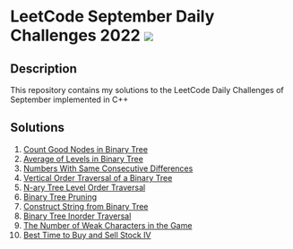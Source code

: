 # LeetCode September Daily Challenges 2022 <img src="https://img.icons8.com/external-bearicons-outline-color-bearicons/64/000000/external-Competition-business-and-marketing-bearicons-outline-color-bearicons.png"/>
## Description
This repository contains my solutions to the LeetCode Daily Challenges of September implemented in C++

## Solutions

1. <a href="https://github.com/miraehab/-LeetCode-September-Daily-Challenges-2022/blob/main/1448.%20Count%20Good%20Nodes%20in%20Binary%20Tree.cpp">Count Good Nodes in Binary Tree</a>
2. <a href="https://github.com/miraehab/-LeetCode-September-Daily-Challenges-2022/blob/main/637.%20Average%20of%20Levels%20in%20Binary%20Tree.cpp">Average of Levels in Binary Tree</a>
3. <a href="https://github.com/miraehab/-LeetCode-September-Daily-Challenges-2022/blob/main/967.%20Numbers%20With%20Same%20Consecutive%20Differences.cpp">Numbers With Same Consecutive Differences</a>
4. <a href="https://github.com/miraehab/-LeetCode-September-Daily-Challenges-2022/blob/main/987.%20Vertical%20Order%20Traversal%20of%20a%20Binary%20Tree.cpp">Vertical Order Traversal of a Binary Tree</a>
5. <a href="https://github.com/miraehab/-LeetCode-September-Daily-Challenges-2022/blob/main/429.%20N-ary%20Tree%20Level%20Order%20Traversal.cpp">N-ary Tree Level Order Traversal</a>
6. <a href="https://github.com/miraehab/-LeetCode-September-Daily-Challenges-2022/blob/main/814.%20Binary%20Tree%20Pruning.cpp">Binary Tree Pruning</a>
7. <a href="https://github.com/miraehab/-LeetCode-September-Daily-Challenges-2022/blob/main/606.%20Construct%20String%20from%20Binary%20Tree.cpp">Construct String from Binary Tree</a>
8. <a href="https://github.com/miraehab/-LeetCode-September-Daily-Challenges-2022/blob/main/94.%20Binary%20Tree%20Inorder%20Traversal.cpp">Binary Tree Inorder Traversal</a>
9. <a href="https://github.com/miraehab/-LeetCode-September-Daily-Challenges-2022/blob/main/1996.%20The%20Number%20of%20Weak%20Characters%20in%20the%20Game.cpp">The Number of Weak Characters in the Game</a>
10. <a href="https://github.com/miraehab/-LeetCode-September-Daily-Challenges-2022/blob/main/188.%20Best%20Time%20to%20Buy%20and%20Sell%20Stock%20IV.cpp">Best Time to Buy and Sell Stock IV</a>